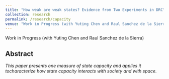 ```yaml
---
title: "How weak are weak states? Evidence from Two Experiments in DRC"
collection: research
permalink: /research/capacity
venue: "Work in Progress (with Yuting Chen and Raul Sanchez de la Sierra)"
---
```


Work in Progress (with Yuting Chen and Raul Sanchez de la Sierra)

Abstract
------
*This paper presents one measure of state capacity and applies it tocharacterize how state capacity interacts with society and with space.*
